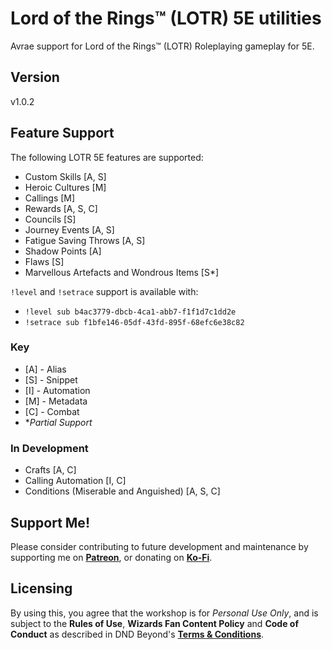 # Lord of the Rings™ (LOTR) 5E utilities

Avrae support for Lord of the Rings™ (LOTR) Roleplaying gameplay for 5E.

## Version
v1.0.2

## Feature Support
The following LOTR 5E features are supported:
- Custom Skills [A, S]
- Heroic Cultures [M]
- Callings [M]
- Rewards [A, S, C]
- Councils [S]
- Journey Events [A, S]
- Fatigue Saving Throws [A, S]
- Shadow Points [A]
- Flaws [S]
- Marvellous Artefacts and Wondrous Items [S*]

`!level` and `!setrace` support is available with:
 - `!level sub b4ac3779-dbcb-4ca1-abb7-f1f1d7c1dd2e`
 - `!setrace sub f1bfe146-05df-43fd-895f-68efc6e38c82`

### Key
- [A] - Alias
- [S] - Snippet
- [I] - Automation
- [M] - Metadata
- [C] - Combat
- *_Partial Support_

### In Development
- Crafts [A, C]
- Calling Automation [I, C]
- Conditions (Miserable and Anguished) [A, S, C]

## Support Me!
Please consider contributing to future development and maintenance by supporting me on [**Patreon**](https://www.patreon.com/fatestapestry), or donating on [**Ko-Fi**](https://ko-fi.com/noralf).

## Licensing
By using this, you agree that the workshop is for *Personal Use Only*, and is subject to the **Rules of Use**, **Wizards Fan Content Policy** and **Code of Conduct** as described in DND Beyond's [**Terms & Conditions**](https://www.dndbeyond.com/terms-conditions).
